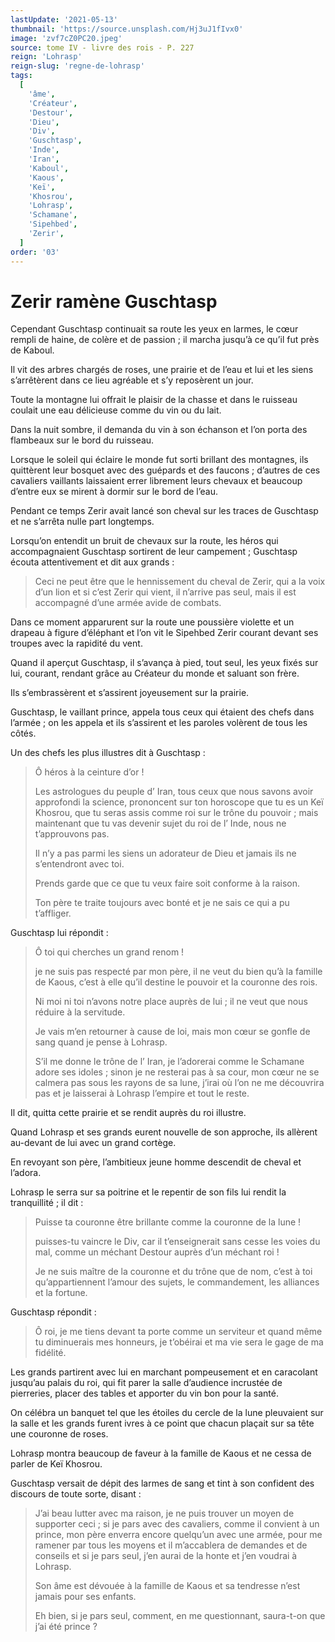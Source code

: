 ```yaml
---
lastUpdate: '2021-05-13'
thumbnail: 'https://source.unsplash.com/Hj3uJ1fIvx0'
image: 'zvf7cZ0PC20.jpeg'
source: tome IV - livre des rois - P. 227
reign: 'Lohrasp'
reign-slug: 'regne-de-lohrasp'
tags:
  [
    'âme',
    'Créateur',
    'Destour',
    'Dieu',
    'Div',
    'Guschtasp',
    'Inde',
    'Iran',
    'Kaboul',
    'Kaous',
    'Keï',
    'Khosrou',
    'Lohrasp',
    'Schamane',
    'Sipehbed',
    'Zerir',
  ]
order: '03'
---
```


# Zerir ramène Guschtasp

Cependant Guschtasp continuait sa route les yeux en larmes, le cœur rempli de haine, de colère et de passion ; il marcha jusqu’à ce qu’il fut près de Kaboul.

Il vit des arbres chargés de roses, une prairie et de l’eau et lui et les siens s’arrêtèrent dans ce lieu agréable et s’y reposèrent un jour.

Toute la montagne lui offrait le plaisir de la chasse et dans le ruisseau coulait une eau délicieuse comme du vin ou du lait.

Dans la nuit sombre, il demanda du vin à son échanson et l’on porta des flambeaux sur le bord du ruisseau.

Lorsque le soleil qui éclaire le monde fut sorti brillant des montagnes, ils quittèrent leur bosquet avec des guépards et des faucons ; d’autres de ces cavaliers vaillants laissaient errer librement leurs chevaux et beaucoup d’entre eux se mirent à dormir sur le bord de l’eau.

Pendant ce temps Zerir avait lancé son cheval sur les traces de Guschtasp et ne s’arrêta nulle part longtemps.

Lorsqu’on entendit un bruit de chevaux sur la route, les héros qui accompagnaient Guschtasp sortirent de leur campement ; Guschtasp écouta attentivement et dit aux grands :

> Ceci ne peut être que le hennissement du cheval de Zerir, qui a la voix d’un lion et si c’est Zerir qui vient, il n’arrive pas seul, mais il est accompagné d’une armée avide de combats.

Dans ce moment apparurent sur la route une poussière violette et un drapeau à figure d’éléphant et l’on vit le Sipehbed Zerir courant devant ses troupes avec la rapidité du vent.

Quand il aperçut Guschtasp, il s’avança à pied, tout seul, les yeux fixés sur lui, courant, rendant grâce au Créateur du monde et saluant son frère.

Ils s’embrassèrent et s’assirent joyeusement sur la prairie.

Guschtasp, le vaillant prince, appela tous ceux qui étaient des chefs dans l’armée ; on les appela et ils s’assirent et les paroles volèrent de tous les côtés.

Un des chefs les plus illustres dit à Guschtasp :

> Ô héros à la ceinture d’or !
>
> Les astrologues du peuple d’ Iran, tous ceux que nous savons avoir approfondi la science, prononcent sur ton horoscope que tu es un Keï Khosrou, que tu seras assis comme roi sur le trône du pouvoir ; mais maintenant que tu vas devenir sujet du roi de l’ Inde, nous ne t’approuvons pas.
>
> Il n’y a pas parmi les siens un adorateur de Dieu et jamais ils ne s’entendront avec toi.
>
> Prends garde que ce que tu veux faire soit conforme à la raison.
>
> Ton père te traite toujours avec bonté et je ne sais ce qui a pu t’affliger.

Guschtasp lui répondit :

> Ô toi qui cherches un grand renom !
>
> je ne suis pas respecté par mon père, il ne veut du bien qu’à la famille de Kaous, c’est à elle qu’il destine le pouvoir et la couronne des rois.
>
> Ni moi ni toi n’avons notre place auprès de lui ; il ne veut que nous réduire à la servitude.
>
> Je vais m’en retourner à cause de loi, mais mon cœur se gonfle de sang quand je pense à Lohrasp.
>
> S’il me donne le trône de l’ Iran, je l’adorerai comme le Schamane adore ses idoles ; sinon je ne resterai pas à sa cour, mon cœur ne se calmera pas sous les rayons de sa lune, j’irai où l’on ne me découvrira pas et je laisserai à Lohrasp l’empire et tout le reste.

Il dit, quitta cette prairie et se rendit auprès du roi illustre.

Quand Lohrasp et ses grands eurent nouvelle de son approche, ils allèrent au-devant de lui avec un grand cortège.

En revoyant son père, l’ambitieux jeune homme descendit de cheval et l’adora.

Lohrasp le serra sur sa poitrine et le repentir de son fils lui rendit la tranquillité ; il dit :

> Puisse ta couronne être brillante comme la couronne de la lune !
>
> puisses-tu vaincre le Div, car il t’enseignerait sans cesse les voies du mal, comme un méchant Destour auprès d’un méchant roi !
>
> Je ne suis maître de la couronne et du trône que de nom, c’est à toi qu’appartiennent l’amour des sujets, le commandement, les alliances et la fortune.

Guschtasp répondit :

> Ô roi, je me tiens devant ta porte comme un serviteur et quand même tu diminuerais mes honneurs, je t’obéirai et ma vie sera le gage de ma fidélité.

Les grands partirent avec lui en marchant pompeusement et en caracolant jusqu’au palais du roi, qui fit parer la salle d’audience incrustée de pierreries, placer des tables et apporter du vin bon pour la santé.

On célébra un banquet tel que les étoiles du cercle de la lune pleuvaient sur la salle et les grands furent ivres à ce point que chacun plaçait sur sa tête une couronne de roses.

Lohrasp montra beaucoup de faveur à la famille de Kaous et ne cessa de parler de Keï Khosrou.

Guschtasp versait de dépit des larmes de sang et tint à son confident des discours de toute sorte, disant :

> J’ai beau lutter avec ma raison, je ne puis trouver un moyen de supporter ceci ; si je pars avec des cavaliers, comme il convient à un prince, mon père enverra encore quelqu’un avec une armée, pour me ramener par tous les moyens et il m’accablera de demandes et de conseils et si je pars seul, j’en aurai de la honte et j’en voudrai à Lohrasp.
>
> Son âme est dévouée à la famille de Kaous et sa tendresse n’est jamais pour ses enfants.
>
> Eh bien, si je pars seul, comment, en me questionnant, saura-t-on que j’ai été prince ?

